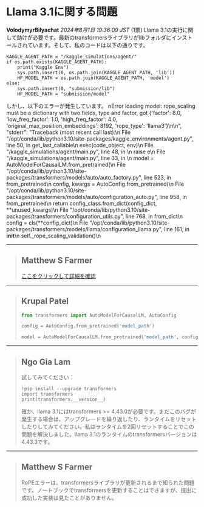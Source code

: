 # Llama 3.1に関する問題
**VolodymyrBilyachat** *2024年8月1日 19:36:09 JST* (1票)
Llama 3.1の実行に関して助けが必要です。最新のtransformersライブラリがlibフォルダにインストールされています。そして、私のコードは以下の通りです。
```
KAGGLE_AGENT_PATH = "/kaggle_simulations/agent/"
if os.path.exists(KAGGLE_AGENT_PATH):
    print("Kaggle Env")
    sys.path.insert(0, os.path.join(KAGGLE_AGENT_PATH, 'lib'))
    HF_MODEL_PATH = os.path.join(KAGGLE_AGENT_PATH, 'model')
else:
    sys.path.insert(0, "submission/lib")
    HF_MODEL_PATH = "submission/model"
```
しかし、以下のエラーが発生しています。
nError loading model: rope_scaling must be a dictionary with two fields, type and factor, got {'factor': 8.0, 'low_freq_factor': 1.0, 'high_freq_factor': 4.0, 'original_max_position_embeddings': 8192, 'rope_type': 'llama3'}\n\n", "stderr": "Traceback (most recent call last):\n  File \"/opt/conda/lib/python3.10/site-packages/kaggle_environments/agent.py\", line 50, in get_last_callable\n    exec(code_object, env)\n  File \"/kaggle_simulations/agent/main.py\", line 48, in <module>\n    raise e\n  File \"/kaggle_simulations/agent/main.py\", line 33, in <module>\n    model = AutoModelForCausalLM.from_pretrained(\n  File \"/opt/conda/lib/python3.10/site-packages/transformers/models/auto/auto_factory.py\", line 523, in from_pretrained\n    config, kwargs = AutoConfig.from_pretrained(\n  File \"/opt/conda/lib/python3.10/site-packages/transformers/models/auto/configuration_auto.py\", line 958, in from_pretrained\n    return config_class.from_dict(config_dict, **unused_kwargs)\n  File \"/opt/conda/lib/python3.10/site-packages/transformers/configuration_utils.py\", line 768, in from_dict\n    config = cls(**config_dict)\n  File \"/opt/conda/lib/python3.10/site-packages/transformers/models/llama/configuration_llama.py\", line 161, in __init__\n    self._rope_scaling_validation()\n

---
> ## Matthew S Farmer
> 
> [ここをクリックして詳細を確認](https://www.kaggle.com/competitions/llm-20-questions/discussion/523619)
> 
> 
---
> ## Krupal Patel
> 
> ```python
> from transformers import AutoModelForCausalLM, AutoConfig
> 
> config = AutoConfig.from_pretrained('model_path')
> 
> model = AutoModelForCausalLM.from_pretrained('model_path', config=config)
> ```
> 
---
> ## Ngo Gia Lam
> 
> 試してみてください：
> ```
> !pip install --upgrade transformers
> import transformers
> print(transformers.__version__)
> ```
> 確か、llama 3.1にはtransformers >= 4.43.0が必要です。まだこのバグが発生する場合は、アップグレードを繰り返したり、ランタイムをリセットしたりしてみてください。私はランタイムを2回リセットすることでこの問題を解決しました。llama 3.1のランタイムのtransformersバージョンは4.43.3です。
> 
---
> ## Matthew S Farmer
> 
> RoPEエラーは、transformersライブラリが更新されるまで知られた問題です。ノートブックでtransformersを更新することはできますが、提出に成功した実装は見たことがありません。
